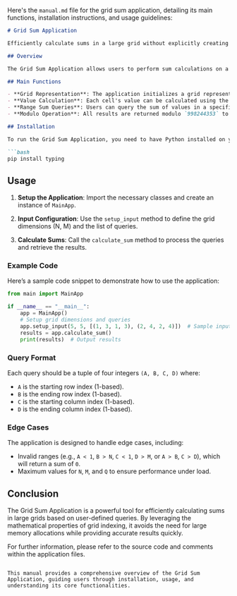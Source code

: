 Here's the `manual.md` file for the grid sum application, detailing its main functions, installation instructions, and usage guidelines:

```markdown
# Grid Sum Application

Efficiently calculate sums in a large grid without explicitly creating it.

## Overview

The Grid Sum Application allows users to perform sum calculations on a virtual grid defined by its dimensions (N x M). The grid values are calculated using the formula `(i-1) * M + j`, and the application can handle large grids and multiple queries efficiently.

## Main Functions

- **Grid Representation**: The application initializes a grid representation that can handle large sizes without explicitly creating it.
- **Value Calculation**: Each cell's value can be calculated using the formula `(i-1) * M + j`.
- **Range Sum Queries**: Users can query the sum of values in a specified rectangular range, with the option to include or exclude zeros based on the odd/even condition of the sum of the row and column indices.
- **Modulo Operation**: All results are returned modulo `998244353` to ensure they fit within the required bounds.

## Installation

To run the Grid Sum Application, you need to have Python installed on your machine. You can install the required dependencies using pip:

```bash
pip install typing
```

## Usage

1. **Setup the Application**: Import the necessary classes and create an instance of `MainApp`.

2. **Input Configuration**: Use the `setup_input` method to define the grid dimensions (N, M) and the list of queries.

3. **Calculate Sums**: Call the `calculate_sum` method to process the queries and retrieve the results.

### Example Code

Here’s a sample code snippet to demonstrate how to use the application:

```python
from main import MainApp

if __name__ == "__main__":
    app = MainApp()
    # Setup grid dimensions and queries
    app.setup_input(5, 5, [(1, 3, 1, 3), (2, 4, 2, 4)])  # Sample input
    results = app.calculate_sum()
    print(results)  # Output results
```

### Query Format

Each query should be a tuple of four integers `(A, B, C, D)` where:
- `A` is the starting row index (1-based).
- `B` is the ending row index (1-based).
- `C` is the starting column index (1-based).
- `D` is the ending column index (1-based).

### Edge Cases

The application is designed to handle edge cases, including:
- Invalid ranges (e.g., `A < 1`, `B > N`, `C < 1`, `D > M`, or `A > B`, `C > D`), which will return a sum of `0`.
- Maximum values for `N`, `M`, and `Q` to ensure performance under load.

## Conclusion

The Grid Sum Application is a powerful tool for efficiently calculating sums in large grids based on user-defined queries. By leveraging the mathematical properties of grid indexing, it avoids the need for large memory allocations while providing accurate results quickly.

For further information, please refer to the source code and comments within the application files.
```

This manual provides a comprehensive overview of the Grid Sum Application, guiding users through installation, usage, and understanding its core functionalities.